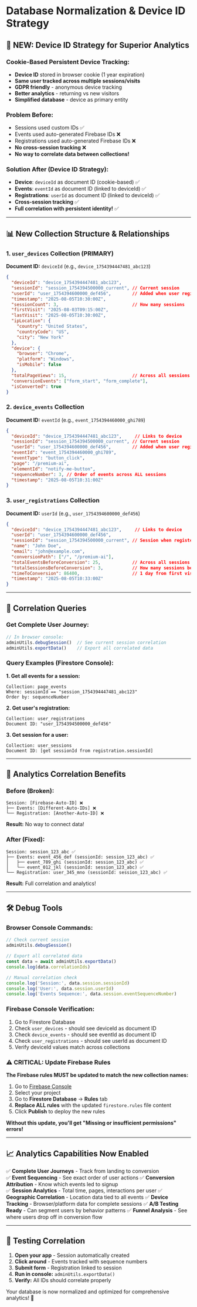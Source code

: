 # Database Normalization & Device ID Strategy

## 🚀 **NEW: Device ID Strategy for Superior Analytics**

### **Cookie-Based Persistent Device Tracking:**
- **Device ID** stored in browser cookie (1 year expiration)
- **Same user tracked across multiple sessions/visits** 
- **GDPR friendly** - anonymous device tracking
- **Better analytics** - returning vs new visitors
- **Simplified database** - device as primary entity

### **Problem Before:**
- Sessions used custom IDs ✅
- Events used auto-generated Firebase IDs ❌
- Registrations used auto-generated Firebase IDs ❌  
- **No cross-session tracking** ❌
- **No way to correlate data between collections!**

### **Solution After (Device ID Strategy):**
- **Device**: `deviceId` as document ID (cookie-based) ✅
- **Events**: `eventId` as document ID (linked to deviceId) ✅
- **Registrations**: `userId` as document ID (linked to deviceId) ✅
- **Cross-session tracking** ✅
- **Full correlation with persistent identity!** ✅

---

## 📊 **New Collection Structure & Relationships**

### **1. `user_devices` Collection** (PRIMARY)
**Document ID:** `deviceId` (e.g., `device_1754394447481_abc123`)

```json
{
  "deviceId": "device_1754394447481_abc123",
  "sessionId": "session_1754394500000_current", // Current session
  "userId": "user_1754394600000_def456",        // Added when user registers
  "timestamp": "2025-08-05T10:30:00Z",
  "sessionCount": 3,                            // How many sessions
  "firstVisit": "2025-08-03T09:15:00Z",
  "lastVisit": "2025-08-05T10:30:00Z",
  "ipLocation": {
    "country": "United States",
    "countryCode": "US",
    "city": "New York"
  },
  "device": {
    "browser": "Chrome",
    "platform": "Windows",
    "isMobile": false
  },
  "totalPageViews": 15,                         // Across all sessions
  "conversionEvents": ["form_start", "form_complete"],
  "isConverted": true
}
```

### **2. `device_events` Collection** 
**Document ID:** `eventId` (e.g., `event_1754394460000_ghi789`)

```json
{
  "deviceId": "device_1754394447481_abc123",     // Links to device
  "sessionId": "session_1754394500000_current", // Current session
  "userId": "user_1754394600000_def456",        // Added when user registers
  "eventId": "event_1754394460000_ghi789",
  "eventType": "button_click",
  "page": "/premium-ai",
  "elementId": "notify-me-button",
  "sequenceNumber": 3, // Order of events across ALL sessions
  "timestamp": "2025-08-05T10:31:00Z"
}
```

### **3. `user_registrations` Collection**
**Document ID:** `userId` (e.g., `user_1754394600000_def456`)

```json
{
  "deviceId": "device_1754394447481_abc123",     // Links to device
  "userId": "user_1754394600000_def456",
  "sessionId": "session_1754394500000_current", // Session when registered
  "name": "John Doe",
  "email": "john@example.com",
  "conversionPath": ["/", "/premium-ai"],
  "totalEventsBeforeConversion": 25,            // Across all sessions
  "totalSessionsBeforeConversion": 3,           // How many sessions before converting
  "timeToConversion": 86400,                    // 1 day from first visit
  "timestamp": "2025-08-05T10:33:00Z"
}
```

---

## 🔗 **Correlation Queries**

### **Get Complete User Journey:**
```javascript
// In browser console:
adminUtils.debugSession()  // See current session correlation
adminUtils.exportData()    // Export all correlated data
```

### **Query Examples (Firestore Console):**

**1. Get all events for a session:**
```
Collection: page_events
Where: sessionId == "session_1754394447481_abc123"
Order by: sequenceNumber
```

**2. Get user's registration:**
```
Collection: user_registrations  
Document ID: "user_1754394500000_def456"
```

**3. Get session for a user:**
```
Collection: user_sessions
Document ID: [get sessionId from registration.sessionId]
```

---

## 🎯 **Analytics Correlation Benefits**

### **Before (Broken):**
```
Session: [Firebase-Auto-ID] ❌
├── Events: [Different-Auto-IDs] ❌
└── Registration: [Another-Auto-ID] ❌
```
**Result:** No way to connect data!

### **After (Fixed):**
```
Session: session_123_abc ✅
├── Events: event_456_def (sessionId: session_123_abc) ✅
│   ├── event_789_ghi (sessionId: session_123_abc) ✅
│   └── event_012_jkl (sessionId: session_123_abc) ✅
└── Registration: user_345_mno (sessionId: session_123_abc) ✅
```
**Result:** Full correlation and analytics!

---

## 🛠️ **Debug Tools**

### **Browser Console Commands:**
```javascript
// Check current session
adminUtils.debugSession()

// Export all correlated data
const data = await adminUtils.exportData()
console.log(data.correlationIds)

// Manual correlation check
console.log('Session:', data.session.sessionId)
console.log('User:', data.session.userId)
console.log('Events Sequence:', data.session.eventSequenceNumber)
```

### **Firebase Console Verification:**
1. Go to Firestore Database
2. Check `user_devices` - should see deviceId as document ID
3. Check `device_events` - should see eventId as document ID  
4. Check `user_registrations` - should see userId as document ID
5. Verify deviceId values match across collections

### **⚠️ CRITICAL: Update Firebase Rules**
**The Firebase rules MUST be updated to match the new collection names:**

1. Go to [Firebase Console](https://console.firebase.google.com)
2. Select your project 
3. Go to **Firestore Database** → **Rules** tab
4. **Replace ALL rules** with the updated `firestore.rules` file content
5. Click **Publish** to deploy the new rules

**Without this update, you'll get "Missing or insufficient permissions" errors!**

---

## 📈 **Analytics Capabilities Now Enabled**

✅ **Complete User Journeys** - Track from landing to conversion  
✅ **Event Sequencing** - See exact order of user actions
✅ **Conversion Attribution** - Know which events led to signup  
✅ **Session Analytics** - Total time, pages, interactions per user
✅ **Geographic Correlation** - Location data tied to all events
✅ **Device Tracking** - Browser/platform data for complete sessions
✅ **A/B Testing Ready** - Can segment users by behavior patterns
✅ **Funnel Analysis** - See where users drop off in conversion flow

---

## 🔧 **Testing Correlation**

1. **Open your app** - Session automatically created
2. **Click around** - Events tracked with sequence numbers  
3. **Submit form** - Registration linked to session
4. **Run in console:** `adminUtils.exportData()`
5. **Verify:** All IDs should correlate properly

Your database is now normalized and optimized for comprehensive analytics! 🎉
